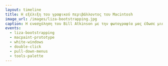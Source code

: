 ```yaml
---
layout: timeline 
title: Η εξέλιξη του γραφικού περιβάλλοντος του Macintosh 
image_url: /images/liza-bootstrapping.jpg
caption: Η ενασχόληση του Bill Atkinson με την φωτογραφία μας έδωσε μια σπάνια και αναλυτική τεκμηρίωση των σταδίων κατασκευής της γραφικής διεπαφής του Macintosh. 
events:
  - liza-bootstrapping
  - macpaint-prototype
  - white-windows
  - double-click
  - pull-down-menus 
  - tools-palette
---
```

